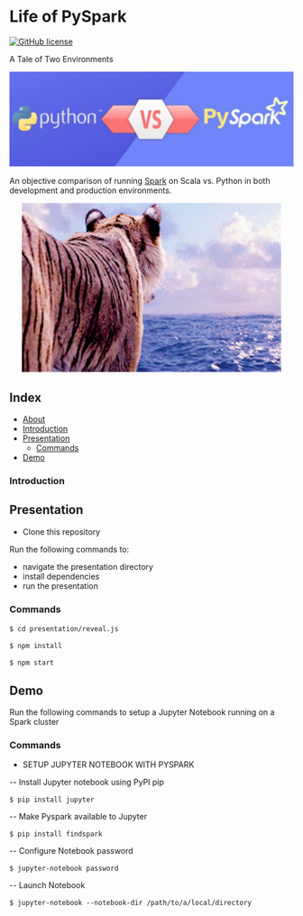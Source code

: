 # Life of PySpark

[![GitHub license](https://img.shields.io/badge/License-Apache%202.0-blue.svg)](https://opensource.org/licenses/Apache-2.0)

A Tale of Two Environments

![alt text](presentation/reveal.js/images/logo.png "Life of PySpark")

An objective comparison of running [Spark](https://spark.apache.org/) on Scala vs. Python in both development and production environments.

<p align="center">
  <img width="460" height="300" src=presentation/reveal.js/images/pi.gif>
</p>

## Index

- [About](#about)
- [Introduction](#introduction)
- [Presentation](#introduction)
  - [Commands](#commands)
- [Demo](#usage)

###  Introduction


## Presentation

- Clone this repository

Run the following commands to:
 
- navigate the presentation directory
- install dependencies
- run the presentation

### Commands

```
$ cd presentation/reveal.js
```

```
$ npm install
```

```
$ npm start
```

## Demo

Run the following commands to setup a Jupyter Notebook running on a Spark cluster

### Commands

- SETUP JUPYTER NOTEBOOK WITH PYSPARK

-- Install Jupyter notebook using PyPI pip
```
$ pip install jupyter
```

-- Make Pyspark available to Jupyter
```
$ pip install findspark
```

-- Configure Notebook password
```
$ jupyter-notebook password
```
-- Launch Notebook
```
$ jupyter-notebook --notebook-dir /path/to/a/local/directory
```